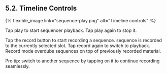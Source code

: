---
---

## 5.2. Timeline Controls

{% flexible_image link="sequence-play.png" alt="Timeline controls" %}

Tap play to start sequencer playback. Tap play again to stop it.

Tap the record button to start recording a sequence. sequence is recorded to the currently selected slot. Tap record again to switch to playback. Record mode overdubs sequences on top of previously recorded material.

Pro tip: switch to another sequence by tapping on it to continue recording seamlessly.
